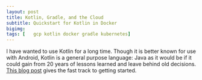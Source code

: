 ```yaml
---
layout: post
title: Kotlin, Gradle, and the Cloud
subtitle: Quickstart for Kotlin in Docker 
bigimg: 
tags: [   gcp kotlin docker gradle kubernetes]
---
```


 I have wanted to use Kotlin for a long time. Though it is better known for use with Android, Kotlin is a general purpose language: Java as it would be if it could gain from 20 years of lessons learned and leave behind old decisions. [This blog post](https://blog.doit-intl.com/kotlin-gradle-and-the-cloud-4b454701e4b9?source=friends_link&sk=0de9f40992a744bc636b0bd1acc9dc71) gives the fast track to getting started.  

 


